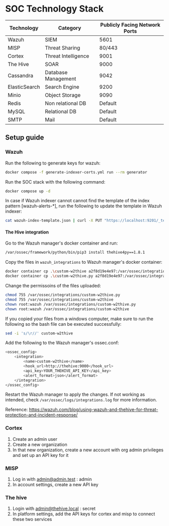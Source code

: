 # SOC Technology Stack

| Technology    | Category            | Publicly Facing Network Ports |
|---------------|---------------------|-------------------------------|
| Wazuh         | SIEM                | 5601                          |
| MISP          | Threat Sharing      | 80/443                        |
| Cortex        | Threat Intelligence | 9001                          |
| The Hive      | SOAR                | 9000                          |
| Cassandra     | Database Management | 9042                          |
| ElasticSearch | Search Engine       | 9200                          |
| Minio         | Object Storage      | 9090                          |
| Redis         | Non relational DB   | Default                       |
| MySQL         | Relational DB       | Default                       |
| SMTP          | Mail                | Default                       |

## Setup guide
### Wazuh
Run the following to generate keys for wazuh:
```bash
docker compose -f generate-indexer-certs.yml run --rm generator
```

Run the SOC stack with the following command:
```bash
docker compose up -d
```

In case if Wazuh indexer cannot cannot find the template of the index pattern [wazuh-alerts-*], run the following to update the template in Wazuh indexer:
```bash
cat wazuh-index-template.json | curl -X PUT "https://localhost:9201/_template/wazuh" -H 'Content-Type: application/json' -d @- -u admin:SecretPassword -k
```

#### The Hive integration

Go to the Wazuh manager's docker container and run:
```bash
/var/ossec/framework/python/bin/pip3 install thehive4py==1.8.1
```

Copy the files in ```wazuh_integrations``` to Wazuh manager's docker container:
```bash
docker container cp .\custom-w2thive a2f8d19e4e97:/var/ossec/integrations/
docker container cp .\custom-w2thive.py a2f8d19e4e97:/var/ossec/integrations/                                              
```

Change the permissoins of the files uploaded:
```bash
chmod 755 /var/ossec/integrations/custom-w2thive.py
chmod 755 /var/ossec/integrations/custom-w2thive
chown root:wazuh /var/ossec/integrations/custom-w2thive.py
chown root:wazuh /var/ossec/integrations/custom-w2thive
```

If you copied your files from a windows computer, make sure to run the following so the bash file can be executed successfully:
```bash
sed -i 's/\r//' custom-w2thive
```

Add the following to the Wazuh manager's ossec.conf:
```bash
<ossec_config>
    <integration>
        <name>custom-w2thive</name>
        <hook_url>http://thehive:9000</hook_url>
        <api_key>YOUR_THEHIVE_API_KEY</api_key>
        <alert_format>json</alert_format>
    </integration>
</ossec_config>
```

Restart the Wazuh manager to apply the changes. If not working as intended, check ```/var/ossec/logs/integrations.log``` for more information.

Reference: https://wazuh.com/blog/using-wazuh-and-thehive-for-threat-protection-and-incident-response/

### Cortex
1. Create an admin user
2. Create a new organization
3. In that new organization, create a new account with org admin privileges and set up an API key for it

### MISP
1. Log in with admin@admin.test : admin
2. In account settings, create a new API key

### The hive
1. Login with admin@thehive.local : secret
2. In platform settings, add the API keys for cortex and misp to connect these two services
